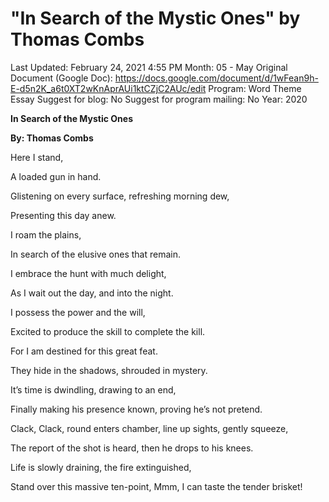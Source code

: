 # "In Search of the Mystic Ones" by Thomas Combs

Last Updated: February 24, 2021 4:55 PM
Month: 05 - May
Original Document (Google Doc): https://docs.google.com/document/d/1wFean9h-E-d5n2K_a6t0XT2wKnAprAUi1ktCZjC2AUc/edit
Program: Word Theme Essay
Suggest for blog: No
Suggest for program mailing: No
Year: 2020

**In Search of the Mystic Ones**

**By: Thomas Combs**

Here I stand,

A loaded gun in hand.

Glistening on every surface, refreshing morning dew,

Presenting this day anew.

I roam the plains,

In search of the elusive ones that remain.

I embrace the hunt with much delight,

As I wait out the day, and into the night.

I possess the power and the will,

Excited to produce the skill to complete the kill.

For I am destined for this great feat.

They hide in the shadows, shrouded in mystery.

It’s time is dwindling, drawing to an end,

Finally making his presence known, proving he’s not pretend.

Clack, Clack, round enters chamber, line up sights, gently squeeze,

The report of the shot is heard, then he drops to his knees.

Life is slowly draining, the fire extinguished,

Stand over this massive ten-point, Mmm, I can taste the tender brisket!